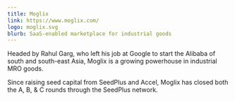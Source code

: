 ```yaml
---
title: Moglix
link: https://www.moglix.com/
logo: moglix.svg
blurb: SaaS-enabled marketplace for industrial goods
---
```


Headed by Rahul Garg, who left his job at Google to start the Alibaba of south and south-east Asia, Moglix is a growing powerhouse in industrial MRO goods.

Since raising seed capital from SeedPlus and Accel, Moglix has closed both the A, B, & C rounds through the SeedPlus network.
